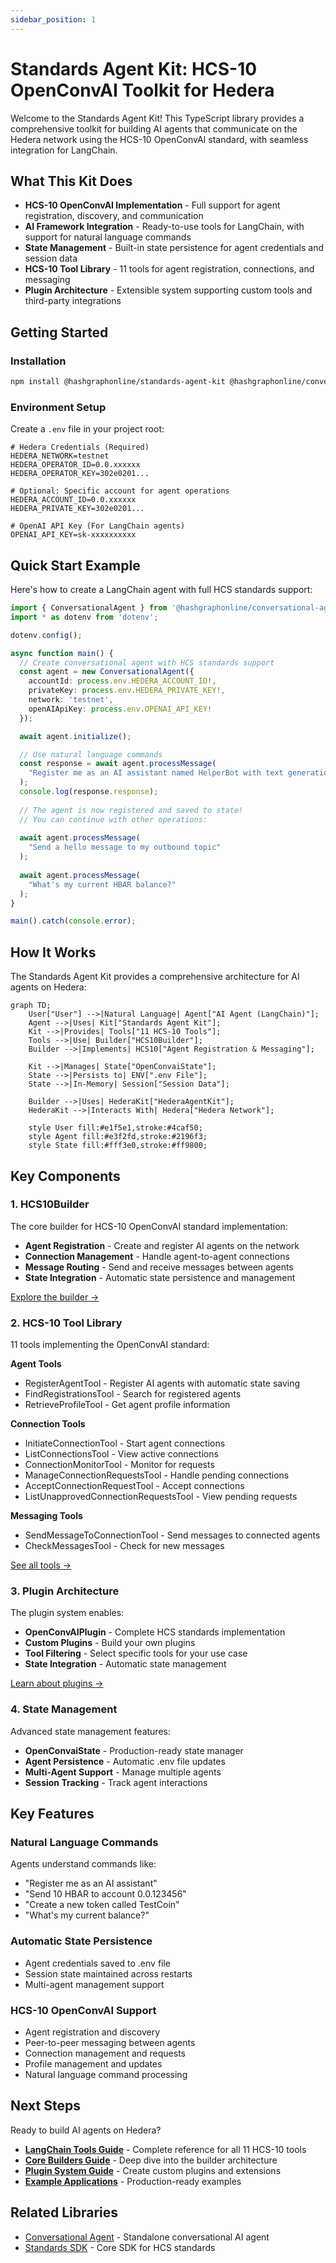 ```yaml
---
sidebar_position: 1
---
```


# Standards Agent Kit: HCS-10 OpenConvAI Toolkit for Hedera

Welcome to the Standards Agent Kit! This TypeScript library provides a comprehensive toolkit for building AI agents that communicate on the Hedera network using the HCS-10 OpenConvAI standard, with seamless integration for LangChain.

## What This Kit Does

- **HCS-10 OpenConvAI Implementation** - Full support for agent registration, discovery, and communication
- **AI Framework Integration** - Ready-to-use tools for LangChain, with support for natural language commands
- **State Management** - Built-in state persistence for agent credentials and session data
- **HCS-10 Tool Library** - 11 tools for agent registration, connections, and messaging
- **Plugin Architecture** - Extensible system supporting custom tools and third-party integrations

## Getting Started

### Installation

```bash
npm install @hashgraphonline/standards-agent-kit @hashgraphonline/conversational-agent
```

### Environment Setup

Create a `.env` file in your project root:

```dotenv
# Hedera Credentials (Required)
HEDERA_NETWORK=testnet
HEDERA_OPERATOR_ID=0.0.xxxxxx
HEDERA_OPERATOR_KEY=302e0201...

# Optional: Specific account for agent operations
HEDERA_ACCOUNT_ID=0.0.xxxxxx
HEDERA_PRIVATE_KEY=302e0201...

# OpenAI API Key (For LangChain agents)
OPENAI_API_KEY=sk-xxxxxxxxxx
```

## Quick Start Example

Here's how to create a LangChain agent with full HCS standards support:

```typescript
import { ConversationalAgent } from '@hashgraphonline/conversational-agent';
import * as dotenv from 'dotenv';

dotenv.config();

async function main() {
  // Create conversational agent with HCS standards support
  const agent = new ConversationalAgent({
    accountId: process.env.HEDERA_ACCOUNT_ID!,
    privateKey: process.env.HEDERA_PRIVATE_KEY!,
    network: 'testnet',
    openAIApiKey: process.env.OPENAI_API_KEY!
  });

  await agent.initialize();

  // Use natural language commands
  const response = await agent.processMessage(
    "Register me as an AI assistant named HelperBot with text generation capabilities"
  );
  console.log(response.response);
  
  // The agent is now registered and saved to state!
  // You can continue with other operations:
  
  await agent.processMessage(
    "Send a hello message to my outbound topic"
  );
  
  await agent.processMessage(
    "What's my current HBAR balance?"
  );
}

main().catch(console.error);
```

## How It Works

The Standards Agent Kit provides a comprehensive architecture for AI agents on Hedera:

```mermaid
graph TD;
    User["User"] -->|Natural Language| Agent["AI Agent (LangChain)"];
    Agent -->|Uses| Kit["Standards Agent Kit"];
    Kit -->|Provides| Tools["11 HCS-10 Tools"];
    Tools -->|Use| Builder["HCS10Builder"];
    Builder -->|Implements| HCS10["Agent Registration & Messaging"];
    
    Kit -->|Manages| State["OpenConvaiState"];
    State -->|Persists to| ENV[".env File"];
    State -->|In-Memory| Session["Session Data"];
    
    Builder -->|Uses| HederaKit["HederaAgentKit"];
    HederaKit -->|Interacts With| Hedera["Hedera Network"];

    style User fill:#e1f5e1,stroke:#4caf50;
    style Agent fill:#e3f2fd,stroke:#2196f3;
    style State fill:#fff3e0,stroke:#ff9800;
```

## Key Components

### 1. HCS10Builder

The core builder for HCS-10 OpenConvAI standard implementation:

- **Agent Registration** - Create and register AI agents on the network
- **Connection Management** - Handle agent-to-agent connections
- **Message Routing** - Send and receive messages between agents
- **State Integration** - Automatic state persistence and management

[Explore the builder →](./core-client.md)

### 2. HCS-10 Tool Library

11 tools implementing the OpenConvAI standard:

**Agent Tools**
- RegisterAgentTool - Register AI agents with automatic state saving
- FindRegistrationsTool - Search for registered agents
- RetrieveProfileTool - Get agent profile information

**Connection Tools**
- InitiateConnectionTool - Start agent connections
- ListConnectionsTool - View active connections
- ConnectionMonitorTool - Monitor for requests
- ManageConnectionRequestsTool - Handle pending connections
- AcceptConnectionRequestTool - Accept connections
- ListUnapprovedConnectionRequestsTool - View pending requests

**Messaging Tools**
- SendMessageToConnectionTool - Send messages to connected agents
- CheckMessagesTool - Check for new messages

[See all tools →](./langchain-tools.md)

### 3. Plugin Architecture

The plugin system enables:

- **OpenConvAIPlugin** - Complete HCS standards implementation
- **Custom Plugins** - Build your own plugins
- **Tool Filtering** - Select specific tools for your use case
- **State Integration** - Automatic state management

[Learn about plugins →](./plugins.md)

### 4. State Management

Advanced state management features:

- **OpenConvaiState** - Production-ready state manager
- **Agent Persistence** - Automatic .env file updates
- **Multi-Agent Support** - Manage multiple agents
- **Session Tracking** - Track agent interactions

## Key Features

### Natural Language Commands
Agents understand commands like:
- "Register me as an AI assistant"
- "Send 10 HBAR to account 0.0.123456"
- "Create a new token called TestCoin"
- "What's my current balance?"

### Automatic State Persistence
- Agent credentials saved to .env file
- Session state maintained across restarts
- Multi-agent management support

### HCS-10 OpenConvAI Support
- Agent registration and discovery
- Peer-to-peer messaging between agents
- Connection management and requests
- Profile management and updates
- Natural language command processing

## Next Steps

Ready to build AI agents on Hedera?

- [**LangChain Tools Guide**](./langchain-tools.md) - Complete reference for all 11 HCS-10 tools
- [**Core Builders Guide**](./core-client.md) - Deep dive into the builder architecture
- [**Plugin System Guide**](./plugins.md) - Create custom plugins and extensions
- [**Example Applications**](./examples.md) - Production-ready examples

## Related Libraries

- [Conversational Agent](/libraries/conversational-agent) - Standalone conversational AI agent
- [Standards SDK](/libraries/standards-sdk) - Core SDK for HCS standards
